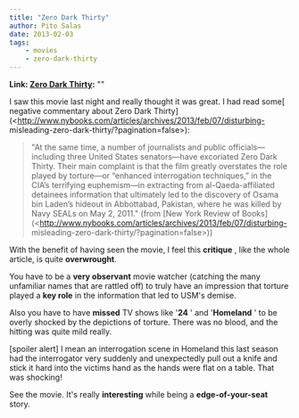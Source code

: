 ```yaml
---
title: "Zero Dark Thirty"
author: Pito Salas
date: 2013-02-03
tags:
    - movies
    - zero-dark-thirty
---
```


**Link: [Zero Dark Thirty](None):** ""

I saw this movie last night and really thought it was great. I had read some[
negative commentary about Zero Dark
Thirty](<http://www.nybooks.com/articles/archives/2013/feb/07/disturbing-
misleading-zero-dark-thirty/?pagination=false>):

> "At the same time, a number of journalists and public officials—including
> three United States senators—have excoriated Zero Dark Thirty. Their main
> complaint is that the film greatly overstates the role played by torture—or
> “enhanced interrogation techniques,” in the CIA’s terrifying euphemism—in
> extracting from al-Qaeda-affiliated detainees information that ultimately
> led to the discovery of Osama bin Laden’s hideout in Abbottabad, Pakistan,
> where he was killed by Navy SEALs on May 2, 2011." (from [New York Review of
> Books](<http://www.nybooks.com/articles/archives/2013/feb/07/disturbing-
> misleading-zero-dark-thirty/?pagination=false>))

With the benefit of having seen the movie, I feel this **critique** , like the
whole article, is quite **overwrought**.

You have to be a **very observant** movie watcher (catching the many
unfamiliar names that are rattled off) to truly have an impression that
torture played a **key role** in the information that led to USM's demise.

Also you have to have **missed** TV shows like '**24** ' and '**Homeland** '
to be overly shocked by the depictions of torture. There was no blood, and the
hitting was quite mild really.

[spoiler alert] I mean an interrogation scene in Homeland this last season had
the interrogator very suddenly and unexpectedly pull out a knife and stick it
hard into the victims hand as the hands were flat on a table. That was
shocking!

See the movie. It's really **interesting** while being a **edge-of-your-seat**
story.


